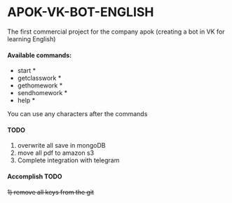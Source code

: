 # APOK-VK-BOT-ENGLISH
The first commercial project for the company apok (creating a bot in VK for learning English)

#### Available commands:
* start *
* getclasswork *
* gethomework *
* sendhomework *
* help *

You can use any characters after the commands

#### TODO 
1) overwrite all save in mongoDB<br/>
2) move all pdf to amazon s3<br/>
3) Сomplete integration with telegram<br/>

#### Accomplish TODO
~~1) remove all keys from the git~~<br/>
